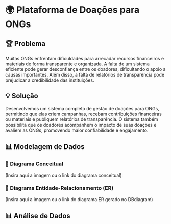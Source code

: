 # 🌍 Plataforma de Doações para ONGs

## 🏆 Problema

Muitas ONGs enfrentam dificuldades para arrecadar recursos financeiros e materiais de forma transparente e organizada. A falta de um sistema eficiente pode gerar desconfiança entre os doadores, dificultando o apoio a causas importantes. Além disso, a falta de relatórios de transparência pode prejudicar a credibilidade das instituições.

## 💡 Solução

Desenvolvemos um sistema completo de gestão de doações para ONGs, permitindo que elas criem campanhas, recebam contribuições financeiras ou materiais e publiquem relatórios de transparência. O sistema também possibilita que os doadores acompanhem o impacto de suas doações e avaliem as ONGs, promovendo maior confiabilidade e engajamento.

## 📊 Modelagem de Dados

### 📌 Diagrama Conceitual

(Insira aqui a imagem ou o link do diagrama conceitual)

### 🔗 Diagrama Entidade-Relacionamento (ER)

(Insira aqui a imagem ou o link do diagrama ER gerado no DBdiagram)

## 📊 Análise de Dados
